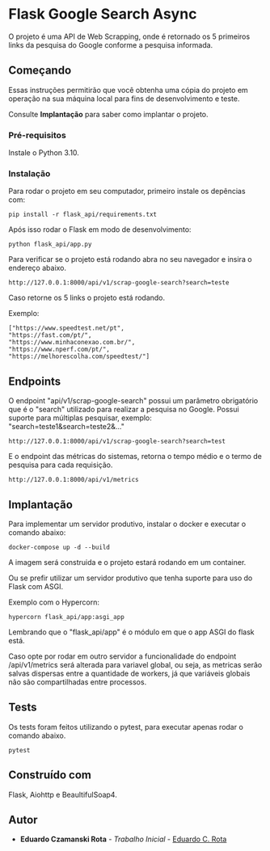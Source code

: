 # Flask Google Search Async

O projeto é uma API de Web Scrapping, onde é retornado os 5 primeiros links da pesquisa do Google conforme a pesquisa informada.

## Começando

Essas instruções permitirão que você obtenha uma cópia do projeto em operação na sua máquina local para fins de desenvolvimento e teste.

Consulte **Implantação** para saber como implantar o projeto.

### Pré-requisitos

Instale o Python 3.10.


### Instalação

Para rodar o projeto em seu computador, primeiro instale os depências com:

```
pip install -r flask_api/requirements.txt
```

Após isso rodar o Flask em modo de desenvolvimento:

```
python flask_api/app.py
```

Para verificar se o projeto está rodando abra no seu navegador e insira o endereço abaixo.

```
http://127.0.0.1:8000/api/v1/scrap-google-search?search=teste
```

Caso retorne os 5 links o projeto está rodando.

Exemplo:
```
["https://www.speedtest.net/pt",
"https://fast.com/pt/",
"https://www.minhaconexao.com.br/",
"https://www.nperf.com/pt/",
"https://melhorescolha.com/speedtest/"]
```

## Endpoints
O endpoint "api/v1/scrap-google-search" possui um parâmetro obrigatório que é o "search" utilizado para realizar a pesquisa no Google.
Possui suporte para múltiplas pesquisar, exemplo: "search=teste1&search=teste2&..."

```
http://127.0.0.1:8000/api/v1/scrap-google-search?search=test
```

E o endpoint das métricas do sistemas, retorna o tempo médio e o termo de pesquisa para cada requisição.
```
http://127.0.0.1:8000/api/v1/metrics
```

## Implantação

Para implementar um servidor produtivo, instalar o docker e executar o comando abaixo:

```
docker-compose up -d --build
```

A imagem será construida e o projeto estará rodando em um container.

Ou se prefir utilizar um servidor produtivo que tenha suporte para uso do Flask com ASGI.

Exemplo com o Hypercorn:

```
hypercorn flask_api/app:asgi_app
```

Lembrando que o "flask_api/app" é o módulo em que o app ASGI do flask está.

Caso opte por rodar em outro servidor a funcionalidade do endpoint /api/v1/metrics será alterada para variavel global, ou seja, as metricas serão salvas dispersas entre a quantidade de workers, 
já que variáveis globais não são compartilhadas entre processos.

## Tests

Os tests foram feitos utilizando o pytest, para executar apenas rodar o comando abaixo.

```
pytest
```



## Construído com

Flask, Aiohttp e BeaultifulSoap4.


## Autor

* **Eduardo Czamanski Rota** - *Trabalho Inicial* - [Eduardo C. Rota](https://github.com/quesmues)
